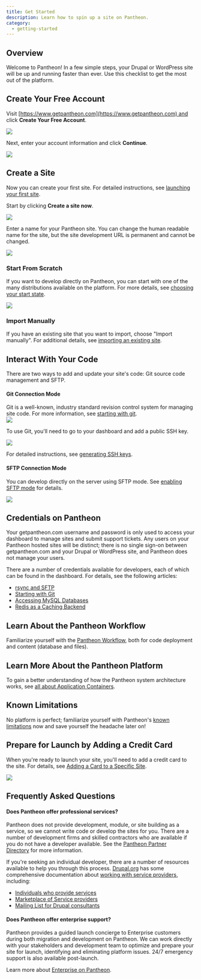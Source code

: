 ```yaml
---
title: Get Started
description: Learn how to spin up a site on Pantheon.
category:
  - getting-started
---
```


## Overview

Welcome to Pantheon! In a few simple steps, your Drupal or WordPress site will be up and running faster than ever. Use this checklist to get the most out of the platform.




## Create Your Free Account

Visit [https://www.getpantheon.com](https://www.getpantheon.com) and click **Create Your Free Account**.

![](source/docs/assets/images/desk_images/179991)

Next, enter your account information and click **Continue**.

![](source/docs/assets/images/desk_images/214016)

## Create a Site

Now you can create your first site. For detailed instructions, see [launching your first site](/docs/articles/users/creating-sites/).  


Start by clicking **Create a site now**.


![](source/docs/assets/images/desk_images/180010)

Enter a name for your Pantheon site. You can change the human readable name for the site, but the site development URL is permanent and cannot be changed.

![](source/docs/assets/images/desk_images/180013)

### Start From Scratch

If you want to develop directly on Pantheon, you can start with one of the many distributions available on the platform. For more details, see [choosing your start state](/docs/articles/users/choosing-start-state).

![](source/docs/assets/images/desk_images/180017)

### Import Manually

If you have an existing site that you want to import, choose "Import manually". For additional details, see [importing an existing site](/docs/articles/drupal/importing-an-existing-drupal-site-to-pantheon).

## Interact With Your Code

There are two ways to add and update your site's code: Git source code management and SFTP.

#### Git Connection Mode

Git is a well-known, industry standard revision control system for managing site code. For more information, see [starting with git](/docs/articles/local/starting-with-git#starting-with-git).  
![](source/docs/assets/images/desk_images/180025)  

To use Git, you'll need to go to your dashboard and add a public SSH key.  


![](source/docs/assets/images/desk_images/180030)  


For detailed instructions, see [generating SSH keys](/docs/articles/users/generating-ssh-keys/).

#### SFTP Connection Mode

You can develop directly on the server using SFTP mode. See [enabling SFTP mode](/docs/articles/sites/code/developing-directly-with-sftp-mode/) for details.


![](source/docs/assets/images/desk_images/180036)

## Credentials on Pantheon

Your getpantheon.com username and password is only used to access your dashboard to manage sites and submit support tickets. Any users on your Pantheon hosted sites will be distinct; there is no single sign-on between getpantheon.com and your Drupal or WordPress site, and Pantheon does not manage your users.  

There are a number of credentials available for developers, each of which can be found in the dashboard. For details, see the following articles:

- [rsync and SFTP](/docs/articles/local/rsync-and-sftp#rsync-and-sftp)
- [Starting with Git](/docs/articles/local/starting-with-git/)
- [Accessing MySQL Databases](/docs/articles/local/accessing-mysql-databases/)
- [Redis as a Caching Backend](/docs/articles/sites/redis-as-a-caching-backend#redis)

## Learn About the Pantheon Workflow

Familiarize yourself with the [Pantheon Workflow](/docs/articles/sites/code/using-the-pantheon-workflow/), both for code deployment and content (database and files).

## Learn More About the Pantheon Platform

To gain a better understanding of how the Pantheon system architecture works, see [all about Application Containers](/docs/articles/architecture/all-about-application-containers/).

## Known Limitations

No platform is perfect; familiarize yourself with Pantheon's [known limitations](/docs/articles/drupal/known-limitations#known-limitations) now and save yourself the headache later on!

## Prepare for Launch by Adding a Credit Card

When you're ready to launch your site, you'll need to add a credit card to the site. For details, see [Adding a Card to a Specific Site](/docs/articles/sites/settings/add-a-credit-card-to-a-site#add-a-credit-card-to-a-site).

![](source/docs/assets/images/desk_images/180046)

## Frequently Asked Questions

#### Does Pantheon offer professional services?

Pantheon does not provide development, module, or site building as a service, so we cannot write code or develop the sites for you. There are a number of development firms and skilled contractors who are available if you do not have a developer available. See the [Pantheon Partner Directory](https://www.getpantheon.com/partners) for more information.

If you're seeking an individual developer, there are a number of resources available to help you through this process. [Drupal.org](http://drupal.org/) has some comprehensive documentation about [working with service providers](http://drupal.org/node/51169), including:

- [Individuals who provide services](http://drupal.org/profile/profile_drupal_services)
- [Marketplace of Service providers](http://drupal.org/drupal-services)
- [Mailing List for Drupal consultants](http://lists.drupal.org/mailman/listinfo/consulting)

#### Does Pantheon offer enterprise support?

Pantheon provides a guided launch concierge to Enterprise customers during both migration and development on Pantheon. We can work directly with your stakeholders and development team to optimize and prepare your site for launch, identifying and eliminating platform issues. 24/7 emergency support is also available post-launch.

Learn more about [Enterprise on Pantheon](https://www.getpantheon.com/enterprise).
